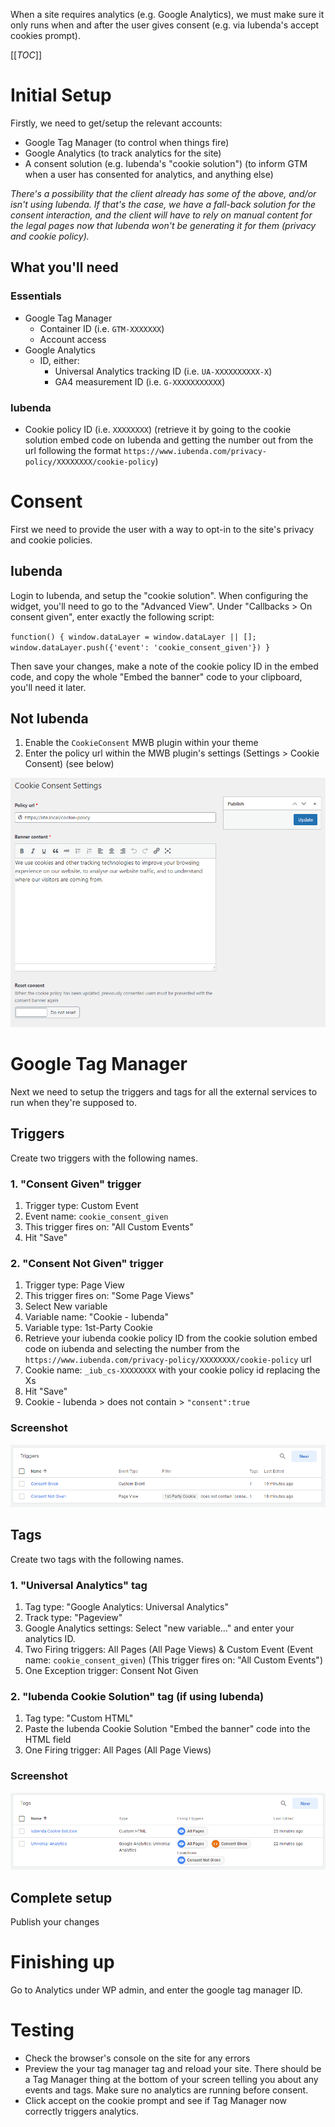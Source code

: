 When a site requires analytics (e.g. Google Analytics), we must make sure it only runs when and after the user gives consent (e.g. via Iubenda's accept cookies prompt).

[[_TOC_]]

# Initial Setup
Firstly, we need to get/setup the relevant accounts:
- Google Tag Manager (to control when things fire)
- Google Analytics (to track analytics for the site)
- A consent solution (e.g. Iubenda's "cookie solution") (to inform GTM when a user has consented for analytics, and anything else)

_There's a possibility that the client already has some of the above, and/or isn't using Iubenda. If that's the case, we have a fall-back solution for the consent interaction, and the client will have to rely on manual content for the legal pages now that Iubenda won't be generating it for them (privacy and cookie policy)._

## What you'll need
### Essentials
- Google Tag Manager
   - Container ID (i.e. `GTM-XXXXXXX`)
   - Account access
- Google Analytics
   - ID, either:
      - Universal Analytics tracking ID (i.e. `UA-XXXXXXXXXX-X`) 
      - GA4 measurement ID (i.e. `G-XXXXXXXXXXX`)

### Iubenda
- Cookie policy ID (i.e. `XXXXXXXX`) (retrieve it by going to the cookie solution embed code on Iubenda and getting the number out from the url following the format `https://www.iubenda.com/privacy-policy/XXXXXXXX/cookie-policy`)

# Consent
First we need to provide the user with a way to opt-in to the site's privacy and cookie policies.

## Iubenda
Login to Iubenda, and setup the "cookie solution". 
When configuring the widget, you'll need to go to the "Advanced View".
Under "Callbacks > On consent given", enter exactly the following script:

`function() { window.dataLayer = window.dataLayer || []; window.dataLayer.push({'event': 'cookie_consent_given'}) }`

Then save your changes, make a note of the cookie policy ID in the embed code, and copy the whole "Embed the banner" code to your clipboard, you'll need it later.

## Not Iubenda
1. Enable the `CookieConsent` MWB plugin within your theme
2. Enter the policy url within the MWB plugin's settings (Settings > Cookie Consent) (see below)

![CookieConsent MWB plugin settings](uploads/9db3a236d5f3bde5e5723d9bfa80e615/image.png)

# Google Tag Manager
Next we need to setup the triggers and tags for all the external services to run when they're supposed to.

## Triggers
Create two triggers with the following names.
### 1. "Consent Given" trigger
1. Trigger type: Custom Event
1. Event name: `cookie_consent_given`
1. This trigger fires on: "All Custom Events"
1. Hit "Save"

### 2. "Consent Not Given" trigger
1. Trigger type: Page View
1. This trigger fires on: "Some Page Views"
1. Select New variable
1. Variable name: "Cookie - Iubenda"
1. Variable type: 1st-Party Cookie
1. Retrieve your iubenda cookie policy ID from the cookie solution embed code on iubenda and selecting the number from the `https://www.iubenda.com/privacy-policy/XXXXXXXX/cookie-policy` url
1. Cookie name: `_iub_cs-XXXXXXXX` with your cookie policy id replacing the Xs
1. Hit "Save"
1. Cookie - Iubenda > does not contain > `"consent":true`

### Screenshot
![GTM trigger setup](uploads/08af700ed99665b1529b8af8800775a0/analytics-setup-triggers.png)

## Tags
Create two tags with the following names.
### 1. "Universal Analytics" tag
1. Tag type: "Google Analytics: Universal Analytics"
1. Track type: "Pageview"
1. Google Analytics settings: Select "new variable..." and enter your analytics ID.
1. Two Firing triggers: All Pages (All Page Views) & Custom Event (Event name: `cookie_consent_given`) (This trigger fires on: "All Custom Events")
1. One Exception trigger: Consent Not Given

### 2. "Iubenda Cookie Solution" tag (if using Iubenda)
1. Tag type: "Custom HTML"
1. Paste the Iubenda Cookie Solution "Embed the banner" code into the HTML field
1. One Firing trigger: All Pages (All Page Views)

### Screenshot
![GTM tag setup](uploads/cd2f50ac06a9485a25c7d89987c2b161/analytics-setup-tags.png)

## Complete setup
Publish your changes

# Finishing up
Go to Analytics under WP admin, and enter the google tag manager ID.

# Testing
* Check the browser's console on the site for any errors
* Preview the your tag manager tag and reload your site. There should be a Tag Manager thing at the bottom of your screen telling you about any events and tags. Make sure no analytics are running before consent.
* Click accept on the cookie prompt and see if Tag Manager now correctly triggers analytics.
